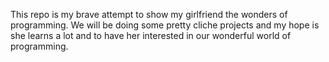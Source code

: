 This repo is my brave attempt to show my girlfriend the wonders of programming.
We will be doing some pretty cliche projects and my hope is she learns a lot and to have her interested in our wonderful world of programming.
